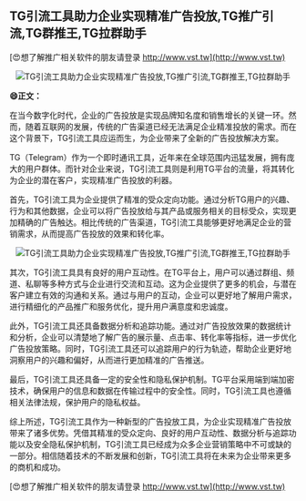 ## **TG引流工具助力企业实现精准广告投放,TG推广引流,TG群推王,TG拉群助手**

[😍想了解推广相关软件的朋友请登录 http://www.vst.tw](http://www.vst.tw)

 <center><img src="https://vst.tw/MP4/tuiguang/png/2.png" alt="TG引流工具助力企业实现精准广告投放,TG推广引流,TG群推王,TG拉群助手"></center>

**😄正文：**

在当今数字化时代，企业的广告投放是实现品牌知名度和销售增长的关键一环。然而，随着互联网的发展，传统的广告渠道已经无法满足企业精准投放的需求。而在这个背景下，TG引流工具应运而生，为企业带来了全新的广告投放解决方案。

TG（Telegram）作为一个即时通讯工具，近年来在全球范围内迅猛发展，拥有庞大的用户群体。而针对企业来说，TG引流工具则是利用TG平台的流量，将其转化为企业的潜在客户，实现精准广告投放的利器。

首先，TG引流工具为企业提供了精准的受众定向功能。通过分析TG用户的兴趣、行为和其他数据，企业可以将广告投放给与其产品或服务相关的目标受众，实现更加精确的广告触达。相比传统的广告渠道，TG引流工具能够更好地满足企业的营销需求，从而提高广告投放的效果和转化率。

 <center><img src="https://vst.tw/MP4/tuiguang/png/3.png" alt="TG引流工具助力企业实现精准广告投放,TG推广引流,TG群推王,TG拉群助手"></center>

其次，TG引流工具具有良好的用户互动性。在TG平台上，用户可以通过群组、频道、私聊等多种方式与企业进行交流和互动。这为企业提供了更多的机会，与潜在客户建立有效的沟通和关系。通过与用户的互动，企业可以更好地了解用户需求，进行精细化的产品推广和服务优化，提升用户满意度和忠诚度。

此外，TG引流工具还具备数据分析和追踪功能。通过对广告投放效果的数据统计和分析，企业可以清楚地了解广告的展示量、点击率、转化率等指标，进一步优化广告投放策略。同时，TG引流工具还可以追踪用户的行为轨迹，帮助企业更好地洞察用户的兴趣和偏好，从而进行更加精准的广告推送。

最后，TG引流工具还具备一定的安全性和隐私保护机制。TG平台采用端到端加密技术，确保用户的信息和数据在传输过程中的安全性。同时，TG引流工具也遵循相关法律法规，保护用户的隐私权益。

综上所述，TG引流工具作为一种新型的广告投放工具，为企业实现精准广告投放带来了诸多优势。凭借其精准的受众定向、良好的用户互动性、数据分析与追踪功能以及安全隐私保护机制，TG引流工具已经成为众多企业营销策略中不可或缺的一部分。相信随着技术的不断发展和创新，TG引流工具将在未来为企业带来更多的商机和成功。

[😍想了解推广相关软件的朋友请登录 http://www.vst.tw](http://www.vst.tw)



